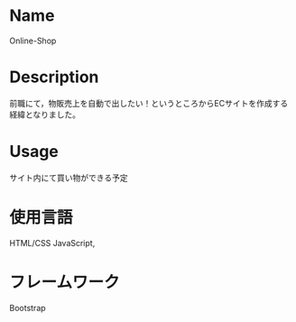 # Name 
Online-Shop
# Description
前職にて，物販売上を自動で出したい！というところからECサイトを作成する経緯となりました。
# Usage
サイト内にて買い物ができる予定
# 使用言語 
HTML/CSS JavaScript,
# フレームワーク
Bootstrap
